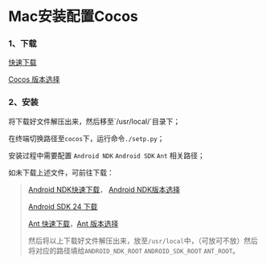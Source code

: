 # Mac安装配置Cocos

<h3>1、下载</h3>

<a href='http://cocos2d-x.org/filedown/CocosCreator_v1.9.0_mac'>快速下载</a>

<a href='http://www.cocos.com/download'>Cocos 版本选择</a>

<h3>2、安装</h3>
将下载好文件解压出来，然后移至`/usr/local/`目录下；

在终端切换路径至`cocos`下，运行命令`./setp.py`；

安装过程中需要配置 `Android NDK` `Android SDK` `Ant` 相关路径；

如未下载上述文件，可前往下载：

> <a href='android-ndk-r16b-darwin-x86_64.zip'>Android NDK快速下载</a>，
> <a href='https://developer.android.google.cn/ndk/downloads/index.html'>Android NDK版本选择<a>
> 
> <a href='https://dl.google.com/android/android-sdk_r24.4.1-macosx.zip'>Android SDK 24 下载</a>
> 
> <a href='http://mirrors.shu.edu.cn/apache//ant/binaries/apache-ant-1.10.2-bin.zip'>Ant 快速下载</a>，<a href='https://ant.apache.org/bindownload.cgi'>Ant 版本选择</a>
> 
> 然后将以上下载好文件解压出来，放至`/usr/local`中，（可放可不放）然后将对应的路径填给`ANDROID_NDK_ROOT` `ANDROID_SDK_ROOT` `ANT_ROOT`。

